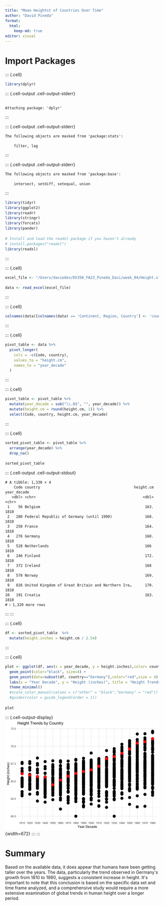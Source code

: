 ```yaml
---
title: "Mean Heightst of Countries Over Time"
author: "David Pineda"
format:
  html:
    keep-md: true
editor: visual
---
```




# Import Packages



::: {.cell}

```{.r .cell-code}
library(dplyr)
```

::: {.cell-output .cell-output-stderr}
```

Attaching package: 'dplyr'
```
:::

::: {.cell-output .cell-output-stderr}
```
The following objects are masked from 'package:stats':

    filter, lag
```
:::

::: {.cell-output .cell-output-stderr}
```
The following objects are masked from 'package:base':

    intersect, setdiff, setequal, union
```
:::

```{.r .cell-code}
library(tidyr)
library(ggplot2)
library(readr)
library(stringr)
library(forcats)
library(pander)

# Install and load the readxl package if you haven't already
# install.packages("readxl")
library(readxl)
```
:::

::: {.cell}

```{.r .cell-code}
excel_file <- "/Users/daviedev/DS350_FA23_Pineda_Davi/week_04/Height.xlsx"

data <- read_excel(excel_file)
```
:::

::: {.cell}

```{.r .cell-code}
colnames(data)[colnames(data) == 'Continent, Region, Country'] <- 'country'
```
:::

::: {.cell}

```{.r .cell-code}
pivot_table <- data %>%
  pivot_longer(
    cols = -c(Code, country),
    values_to = "height.cm",
    names_to = "year_decade"
  )
```
:::

::: {.cell}

```{.r .cell-code}
pivot_table <- pivot_table %>% 
  mutate(year_decade = sub("\\.0$", "", year_decade)) %>% 
  mutate(height.cm = round(height.cm, 1)) %>% 
  select(Code, country, height.cm, year_decade)
```
:::

::: {.cell}

```{.r .cell-code}
sorted_pivot_table <- pivot_table %>%
  arrange(year_decade) %>% 
  drop_na()

sorted_pivot_table 
```

::: {.cell-output .cell-output-stdout}
```
# A tibble: 1,330 × 4
    Code country                                           height.cm year_decade
   <dbl> <chr>                                                 <dbl> <chr>      
 1    56 Belgium                                                163. 1810       
 2   280 Federal Republic of Germany (until 1990)               168. 1810       
 3   250 France                                                 164. 1810       
 4   276 Germany                                                168. 1810       
 5   528 Netherlands                                            166  1810       
 6   246 Finland                                                172. 1810       
 7   372 Ireland                                                168  1810       
 8   578 Norway                                                 169. 1810       
 9   826 United Kingdom of Great Britain and Northern Ire…      170. 1810       
10   191 Croatia                                                163. 1810       
# ℹ 1,320 more rows
```
:::
:::

::: {.cell}

```{.r .cell-code}
df <- sorted_pivot_table  %>%
  mutate(height.inches = height.cm / 2.54)
```
:::

::: {.cell}

```{.r .cell-code}
plot <- ggplot(df, aes(x = year_decade, y = height.inches),color= country) +
  geom_point(color="black", size=4) +
  geom_point(data=subset(df, country=="Germany"),color="red",size = 4) +
  labs(x = "Year Decade", y = "Height (inches)", title = "Height Trends by Country") +
  theme_minimal() 
  #scale_color_manual(values = c("other" = "black","Germany" = "red")) 
  #guides(color = guide_legend(order = 1))

plot
```

::: {.cell-output-display}
![](Mean_Heights_of_Countries_Over_Time_files/figure-html/unnamed-chunk-8-1.png){width=672}
:::
:::


# Summary 

Based on the available data, it does appear that humans have been getting taller over the years. The data, particularly the trend observed in Germany's growth from 1810 to 1980, suggests a consistent increase in height. It's important to note that this conclusion is based on the specific data set and time frame analyzed, and a comprehensive study would require a more extensive examination of global trends in human height over a longer period.

